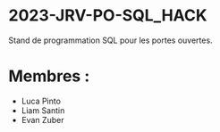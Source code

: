 # 2023-JRV-PO-SQL_HACK
Stand de programmation SQL pour les portes ouvertes.
# Membres :
- Luca Pinto
- Liam Santin
- Evan Zuber

